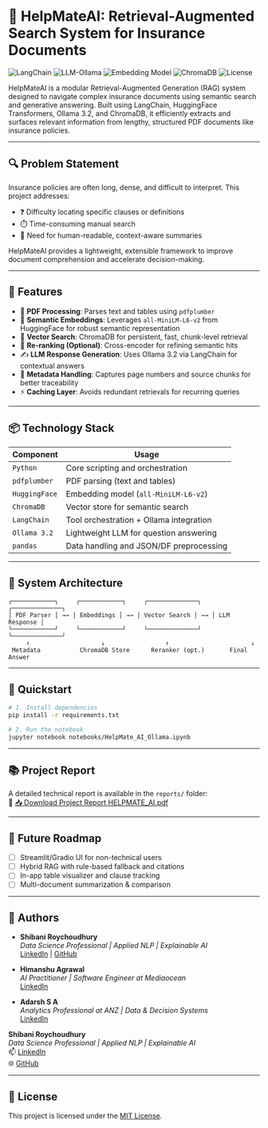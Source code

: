 # 🧠 HelpMateAI: Retrieval-Augmented Search System for Insurance Documents

![LangChain](https://img.shields.io/badge/Built%20With-LangChain-blue)
![LLM-Ollama](https://img.shields.io/badge/LLM-Ollama%203.2-yellow)
![Embedding Model](https://img.shields.io/badge/Embeddings-MiniLM--L6--v2-green)
![ChromaDB](https://img.shields.io/badge/Vector%20DB-ChromaDB-purple)
![License](https://img.shields.io/github/license/yourusername/HelpMate_AI)


HelpMateAI is a modular Retrieval-Augmented Generation (RAG) system designed to navigate complex insurance documents using semantic search and generative answering. Built using LangChain, HuggingFace Transformers, Ollama 3.2, and ChromaDB, it efficiently extracts and surfaces relevant information from lengthy, structured PDF documents like insurance policies.

---

## 🔍 Problem Statement

Insurance policies are often long, dense, and difficult to interpret. This project addresses:

- ❓ Difficulty locating specific clauses or definitions
- ⏱️ Time-consuming manual search
- 🧾 Need for human-readable, context-aware summaries

HelpMateAI provides a lightweight, extensible framework to improve document comprehension and accelerate decision-making.

---

## 🚀 Features

- 📄 **PDF Processing**: Parses text and tables using `pdfplumber`
- 🧠 **Semantic Embeddings**: Leverages `all-MiniLM-L6-v2` from HuggingFace for robust semantic representation
- 🔎 **Vector Search**: ChromaDB for persistent, fast, chunk-level retrieval
- 🔁 **Re-ranking (Optional)**: Cross-encoder for refining semantic hits
- ✍️ **LLM Response Generation**: Uses Ollama 3.2 via LangChain for contextual answers
- 🧩 **Metadata Handling**: Captures page numbers and source chunks for better traceability
- ⚡ **Caching Layer**: Avoids redundant retrievals for recurring queries

---

## 📦 Technology Stack

| Component        | Usage                                      |
|------------------|---------------------------------------------|
| `Python`         | Core scripting and orchestration            |
| `pdfplumber`     | PDF parsing (text and tables)               |
| `HuggingFace`    | Embedding model (`all-MiniLM-L6-v2`)        |
| `ChromaDB`       | Vector store for semantic search            |
| `LangChain`      | Tool orchestration + Ollama integration     |
| `Ollama 3.2`     | Lightweight LLM for question answering      |
| `pandas`         | Data handling and JSON/DF preprocessing     |

---

## 🧱 System Architecture

```text
┌────────────┐     ┌────────────┐     ┌──────────────┐     ┌──────────────┐
│ PDF Parser │ →→ │ Embeddings │ →→ │ Vector Search │ →→ │ LLM Response │
└────────────┘     └────────────┘     └──────────────┘     └──────────────┘
     ↑                    ↓                 ↑                       ↓
 Metadata           ChromaDB Store      Reranker (opt.)       Final Answer
```

---

## 🧪 Quickstart

```bash
# 1. Install dependencies
pip install -r requirements.txt

# 2. Run the notebook
jupyter notebook notebooks/HelpMate_AI_Ollama.ipynb
```

---

## 📚 Project Report

A detailed technical report is available in the `reports/` folder:  
📄 [📥 Download Project Report HELPMATE_AI.pdf](https://raw.githubusercontent.com/HelloShibani/HelpMate_AI/main/reports/Project%20Report%20HELPMATE_AI.pdf)

---

## 🔄 Future Roadmap

- [ ] Streamlit/Gradio UI for non-technical users
- [ ] Hybrid RAG with rule-based fallback and citations
- [ ] In-app table visualizer and clause tracking
- [ ] Multi-document summarization & comparison

---

## 👥 Authors

- **Shibani Roychoudhury**  
  _Data Science Professional | Applied NLP | Explainable AI_  
  [LinkedIn](https://www.linkedin.com/in/shibani-roychoudhury/) | [GitHub](https://github.com/Helloshibani)

- **Himanshu Agrawal**  
  _AI Practitioner | Software Engineer at Mediaocean_  
  [LinkedIn](https://www.linkedin.com/in/himanshu-agrawal-456b9a122/)

- **Adarsh S A**  
  _Analytics Professional at ANZ | Data & Decision Systems_  
  [LinkedIn](https://www.linkedin.com/in/adarsh-s-a-6935521b1/)


**Shibani Roychoudhury**  
_Data Science Professional | Applied NLP | Explainable AI_  
📫 [LinkedIn](https://www.linkedin.com/in/shibani-roychoudhury/)  
🌐 [GitHub](https://github.com/Helloshibani)

---

## 📜 License

This project is licensed under the [MIT License](LICENSE).